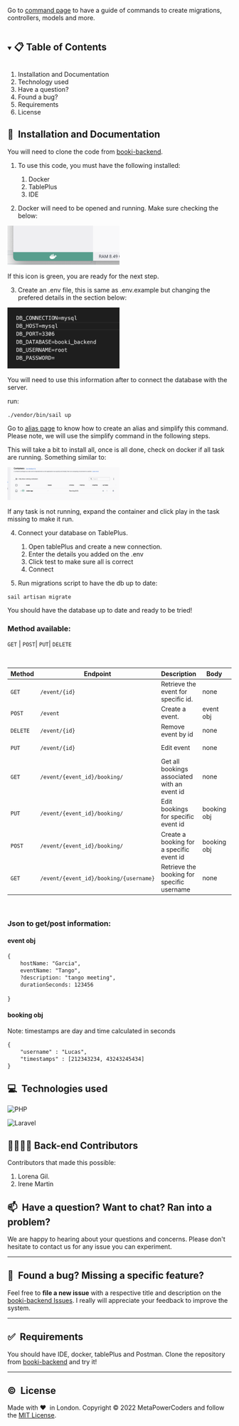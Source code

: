 Go to [command page](commands.md) to have a guide of commands to create migrations, controllers, models and more.

<!-- TABLE OF CONTENTS -->
<details open="open">
  <summary><h2 style="display: inline-block"> 📋 Table of Contents</h2></summary>
  <ol>
    <li>Installation and Documentation</li>
    <li>Technology used</li>
    <li> Have a question?</li>
    <li> Found a bug?</li>
    <li> Requirements</li>
    <li> License</li>
  </ol>
</details>


##  🚀&nbsp; Installation and Documentation

You will need to clone the code from [booki-backend](https://github.com/MetaPowerCoders/booki-backend.git).

1. To use this code, you must have the following installed:

    1. Docker
    2. TablePlus
    3. IDE

2. Docker will need to be opened and running. Make sure checking the below:

<img style='width:50%' src='readme-images/docker.png'>

If this icon is green, you are ready for the next step.

3. Create an .env file, this is same as .env.example but changing the prefered details in the section below:

<img style='width:50%' src='readme-images/database-details.png'>

You will need to use this information after to connect the database with the server.

run:

```
./vendor/bin/sail up
```

Go to [alias page](alias.md) to know how to create an alias and simplify this command. Please note, we will use the simplify command in the following steps.

This will take a bit to install all, once is all done, check on docker if all task are running. Something similar to:

<img style='width:50%' src='readme-images/docker-running.png'>

If any task is not running, expand the container and click play in the task missing to make it run.

4. Connect your database on TablePlus.
    1. Open tablePlus and create a new connection.
    2. Enter the details you added on the .env
    3. Click test to make sure all is correct
    4. Connect

5. Run migrations script to have the db up to date:

```
sail artisan migrate
```

You should have the database up to date and ready to be tried!

### **Method available:**

  `GET` | `POST`| `PUT`| `DELETE`


<br>

| Method   | Endpoint                              | Description                                 |  Body     | Response    |
| -------- | ------------------------------------- | ------------------------------------------- |-----------|-------------|
| `GET`    | `/event/{id}`                         | Retrieve the event for specific id.         | none      | event obj   |
| `POST`   | `/event`                              | Create a event.                             | event obj | HTTP verb   |
| `DELETE` | `/event/{id}`                         | Remove event by id                          | none      | HHTP verb   |
| `PUT`    | `/event/{id}`                         | Edit event                                  | none      | HTTP verb   |
| `GET`    | `/event/{event_id}/booking/`          | Get all bookings associated with an event id| none      | booking obj |
| `PUT`    | `/event/{event_id}/booking/`          | Edit bookings for specific event id         | booking obj| HTTP verb  |
| `POST`   | `/event/{event_id}/booking/`          | Create a booking for a specific event id    | booking obj| HTTP verb  |
| `GET`    | `/event/{event_id}/booking/{username}`| Retrieve the booking for specific username  | none       | List<booking obj>|

<br>

### **Json to get/post information:**
#### event obj

```
{
	hostName: "Garcia",
	eventName: "Tango",
	?description: "tango meeting",
	durationSeconds: 123456

}
```

#### booking obj

Note: timestamps are day and time calculated in seconds

```
{
    "username" : "Lucas",
    "timestamps" : [212343234, 43243245434]
}
```


## 💻&nbsp; Technologies used

![PHP](https://img.shields.io/badge/PHP-777BB4?style=for-the-badge&logo=php&logoColor=white)

![Laravel](https://img.shields.io/badge/Laravel-FF2D20?style=for-the-badge&logo=laravel&logoColor=white)

## 👩‍👩‍👧‍👧 Back-end Contributors

Contributors that made this possible:

1. Lorena Gil.
2. Irene Martin

## 📫&nbsp; Have a question? Want to chat? Ran into a problem?

We are happy to hearing about your questions and concerns. Please don't hesitate to contact us for any issue you can experiment.

---

## 🤝&nbsp; Found a bug? Missing a specific feature?

Feel free to **file a new issue** with a respective title and description on the [booki-backend Issues](https://github.com/MetaPowerCoders/booki-backend/issues). I really will appreciate your feedback to improve the system.

---

## ✅&nbsp; Requirements

You should have IDE, docker, tablePlus and Postman. Clone the repository from [booki-backend](https://github.com/MetaPowerCoders/booki-backend.git) and try it!

---

## ©️&nbsp; License

Made with ❤️&nbsp;️ in London. Copyright © 2022 MetaPowerCoders and follow the [MIT License](LICENSE).
